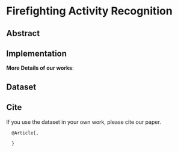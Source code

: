 # Firefighting Activity Recognition

## Abstract

## Implementation


**More Details of our works**: 

## Dataset


## Cite
If you use the dataset in your own work, please cite our paper.
```
  @Article{,

  }
```
